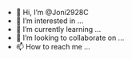 - 👋 Hi, I’m @Joni2928C
- 👀 I’m interested in ...
- 🌱 I’m currently learning ...
- 💞️ I’m looking to collaborate on ...
- 📫 How to reach me ...

<!---
Joni2928C/Joni2928C is a ✨ special ✨ repository because its `README.md` (this file) appears on your GitHub profile.
You can click the Preview link to take a look at your changes.
--->
